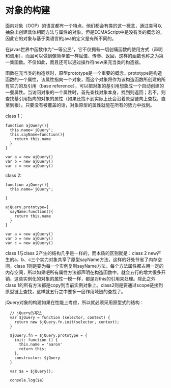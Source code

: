 # 对象的构建

面向对象（OOP）的语言都有一个特点，他们都会有类的这一概念，通过类可以抽象出创建具体相同方法与属性的对象。但是ECMAScript中是没有类的概念的，因此它的对象与基于类语言的java的定义是有所不同的。

在javas世界中函数作为“一等公民”，它不仅拥有一切创痛函数的使用方式（声明和调用），而且可以做到像简单值一样赋值、传参、返回，这样的函数也称之为第一集函数。不仅如此，而且还可以通过操作符new来充当类的构造器。

函数在充当类的构造器时，原型prototype是一个重要的概念。prototype是构造函数的一个属性，该属性指向一个对象，而这个对象将作为该构造函数所创建的所有实力的及引用（base reference），可以把对象的基引用想象成一个自动创建的一餐属性。当访问对象的一个属性时，首先查找对象本身，找到则返回；若不，则查找基引用指向的对象的属性（如果还找不到实际上还会沿着原型链向上查找，直至到根）。只要没有被覆盖的话，对象原型的属性就能在所有的势力中找到。

class 1：
```
function ajQuery(){
  this.name='jQuery';
  this.sayName=function(){
    return this.name
  }
}

var a = new ajQuery()
var b = new ajQuery()
var c = new ajQuery()
```

class 2:
```
function ajQuery(){
  this.name='jQuery';
  
}

ajQuery.prototype={
  sayName:function(){
    return this.name
  }
}

var a = new ajQuery()
var b = new ajQuery()
var c = new ajQuery()
```

class 1与class 2产生的结构几乎是一样的，而本质的区别就是：class 2 new产生的a、b、c三个实力对象共享了原型sayName方法，这样的好处节省了内存空间，class 1则是要为每一个实例复制sayName方法，每个方法属性都占用一定的内存空间，所以如果吧所有属性方法都声明在构造函数中，就会五行的增大很多开销，这些实例化的对象的属性一模一样，都是对this的引用来处理。除此之外class 1的所有方法都是copy到当前实例对象上。class2则是要通过scope链接到原型链上查找，这样就五行之中要多一层作用域链的查找了。

jQuery对象的构建如果在性能上考虑，所以就必须采用原型式的结构：
```
  // jQuery的写法
  var $jQuery = function (selector, context) {
    return new $jQuery.fn.init(selector, context);
  }

  $jQuery.fn = $jQuery.prototype = {
    init: function () {
      this.name = 'aaron'
      return this;
    },
    constructor: $jQuery
  }

  var $a = $jQuery();

  console.log($a)
```
